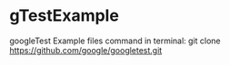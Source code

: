 # gTestExample
 googleTest Example files
 command in terminal: git clone https://github.com/google/googletest.git
